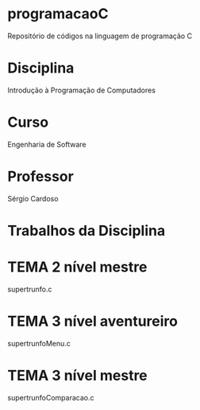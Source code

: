 # programacaoC
Repositório de códigos na linguagem de programação C 
# Disciplina
Introdução à Programação de Computadores 
# Curso
Engenharia de Software
# Professor
Sérgio Cardoso

# Trabalhos da Disciplina #

# TEMA 2 nível mestre
supertrunfo.c
# TEMA 3 nível aventureiro
supertrunfoMenu.c
# TEMA 3 nível mestre
supertrunfoComparacao.c
